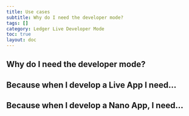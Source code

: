 ```yaml
---
title: Use cases
subtitle: Why do I need the developer mode?
tags: []
category: Ledger Live Developer Mode
toc: true
layout: doc
---
```


## Why do I need the developer mode? 

## Because when I develop a Live App I need... 

## Because when I develop a Nano App, I need... 